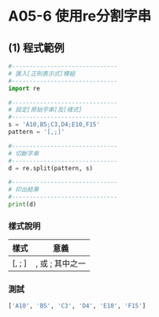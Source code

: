 # A05-6 使用re分割字串


## (1) 程式範例
``` python
#------------------------------
# 匯入[正則表示式]模組
#------------------------------
import re

#------------------------------
# 設定[原始字串]及[樣式]
#------------------------------
s = 'A10,B5;C3,D4;E10,F15'
pattern = '[,;]'

#------------------------------
# 切斷字串
#------------------------------
d = re.split(pattern, s)

#------------------------------
# 印出結果
#------------------------------
print(d)
```

### 樣式說明
| 樣式 | 意義 |
|---------|------|
| [, ; ] | , 或 ; 其中之一 |

### 測試
``` python
['A10', 'B5', 'C3', 'D4', 'E10', 'F15']
```

